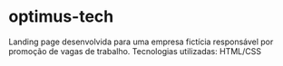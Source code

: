 # optimus-tech

Landing page desenvolvida para uma empresa fictícia responsável por promoção de vagas de trabalho. Tecnologias utilizadas: HTML/CSS
